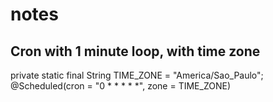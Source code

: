 # notes



## Cron with 1 minute loop, with time zone
private static final String TIME_ZONE = "America/Sao_Paulo";
@Scheduled(cron = "0 * * * * *", zone = TIME_ZONE)
